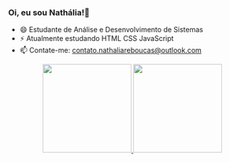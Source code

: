 ### Oi, eu sou Nathália!👋


- 😄 Estudante de Análise e Desenvolvimento de Sistemas
- ⚡ Atualmente estudando HTML CSS JavaScript
- 📫 Contate-me: contato.nathaliareboucas@outlook.com

<div align="center">
  <a href="https://github.com/nathaliafreboucas">
  <img height="180em" src="https://github-readme-stats.vercel.app/api?username=nathaliafreboucas&show_icons=true&theme=dark&include_all_commits=true&count_private=true"/>
  <img height="180em" src="https://github-readme-stats.vercel.app/api/top-langs/?username=nathaliafreboucas&layout=compact&langs_count=7&theme=dark"/>
</div>
